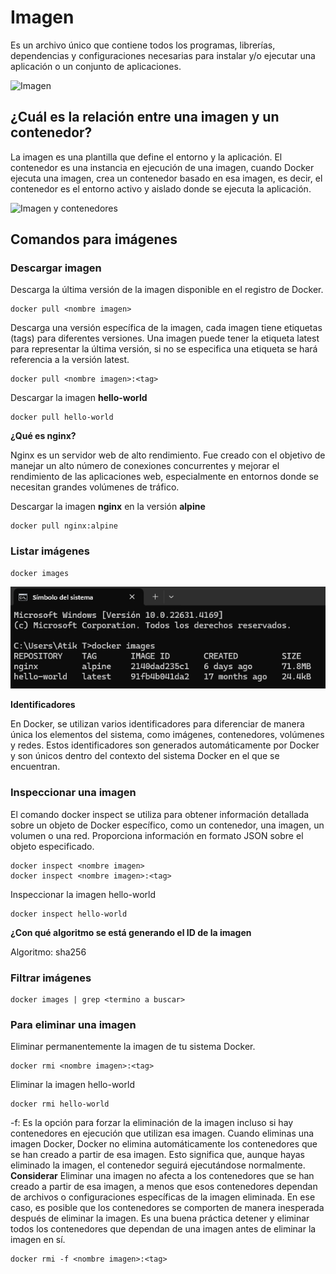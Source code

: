 # Imagen
Es un archivo único que contiene todos los programas, librerías, dependencias y configuraciones necesarias para instalar y/o ejecutar una aplicación o un conjunto de aplicaciones.

![Imagen](img/imagen.PNG)


## ¿Cuál es la relación entre una imagen y un contenedor? 
La imagen es una plantilla que define el entorno y la aplicación. El contenedor es una instancia en ejecución de una imagen, cuando Docker ejecuta una imagen, crea un contenedor basado en esa imagen, es decir, el contenedor es el entorno activo y aislado donde se ejecuta la aplicación.

![Imagen y contenedores](img/imagenContenedores.JPG)
## Comandos para imágenes

### Descargar imagen
Descarga la última versión de la imagen disponible en el registro de Docker.

```
docker pull <nombre imagen> 
```

Descarga una versión específica de la imagen, cada imagen tiene etiquetas (tags) para diferentes versiones.
Una imagen puede tener la etiqueta latest para representar la última versión, si no se especifica una etiqueta se hará referencia a la versión latest.

```
docker pull <nombre imagen>:<tag>
```

Descargar la imagen **hello-world**
```
docker pull hello-world
```

**¿Qué es nginx?**

Nginx es un servidor web de alto rendimiento. Fue creado con el objetivo de manejar un alto número de conexiones concurrentes y mejorar el rendimiento de las aplicaciones web, especialmente en entornos donde se necesitan grandes volúmenes de tráfico. 

Descargar la imagen  **nginx** en la versión **alpine**
```
docker pull nginx:alpine
```
### Listar imágenes

```
docker images
```

![Docker Images](img/dockerImages.png)

**Identificadores**

En Docker, se utilizan varios identificadores para diferenciar de manera única los elementos del sistema, como imágenes, contenedores, volúmenes y redes. Estos identificadores son generados automáticamente por Docker y son únicos dentro del contexto del sistema Docker en el que se encuentran. 

### Inspeccionar una imagen
El comando docker inspect se utiliza para obtener información detallada sobre un objeto de Docker específico, como un contenedor, una imagen, un volumen o una red.  Proporciona información en formato JSON sobre el objeto especificado.

```
docker inspect <nombre imagen>
docker inspect <nombre imagen>:<tag>
```

Inspeccionar la imagen hello-world 
```
docker inspect hello-world
```

**¿Con qué algoritmo se está generando el ID de la imagen**

Algoritmo: sha256

### Filtrar imágenes

```
docker images | grep <termino a buscar>

```

### Para eliminar una imagen
Eliminar permanentemente la imagen de tu sistema Docker.

```
docker rmi <nombre imagen>:<tag>
```

Eliminar la imagen hello-world 
```
docker rmi hello-world
````

-f: Es la opción para forzar la eliminación de la imagen incluso si hay contenedores en ejecución que utilizan esa imagen.
Cuando eliminas una imagen Docker, Docker no elimina automáticamente los contenedores que se han creado a partir de esa imagen. Esto significa que, aunque hayas eliminado la imagen, el contenedor seguirá ejecutándose normalmente.  
**Considerar**
Eliminar una imagen no afecta a los contenedores que se han creado a partir de esa imagen, a menos que esos contenedores dependan de archivos o configuraciones específicas de la imagen eliminada. En ese caso, es posible que los contenedores se comporten de manera inesperada después de eliminar la imagen.
Es una buena práctica detener y eliminar todos los contenedores que dependan de una imagen antes de eliminar la imagen en sí.

```
docker rmi -f <nombre imagen>:<tag>
```


